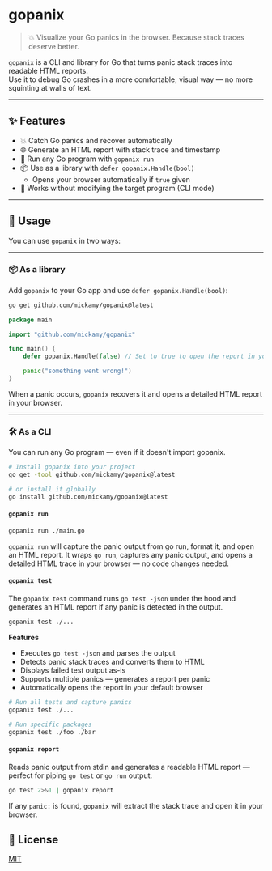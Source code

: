 # gopanix

> 💥 Visualize your Go panics in the browser. Because stack traces deserve better.

`gopanix` is a CLI and library for Go that turns panic stack traces into readable HTML reports.  
Use it to debug Go crashes in a more comfortable, visual way — no more squinting at walls of text.

---

## ✨ Features

- 💥 Catch Go panics and recover automatically
- 🌐 Generate an HTML report with stack trace and timestamp
- 🧪 Run any Go program with `gopanix run`
- 📦 Use as a library with `defer gopanix.Handle(bool)`
  - Opens your browser automatically if `true` given
- 🧘 Works without modifying the target program (CLI mode)

---

## 🚀 Usage

You can use `gopanix` in two ways:

---

### 📦 As a library

Add `gopanix` to your Go app and use `defer gopanix.Handle(bool)`:

```bash
go get github.com/mickamy/gopanix@latest
```

```go
package main

import "github.com/mickamy/gopanix"

func main() {
	defer gopanix.Handle(false) // Set to true to open the report in your browser

	panic("something went wrong!")
}
```

When a panic occurs, `gopanix` recovers it and opens a detailed HTML report in your browser.

---

### 🛠 As a CLI

You can run any Go program — even if it doesn't import gopanix.

```bash
# Install gopanix into your project
go get -tool github.com/mickamy/gopanix@latest

# or install it globally
go install github.com/mickamy/gopanix@latest
```

#### `gopanix run`

```bash
gopanix run ./main.go
```

`gopanix run` will capture the panic output from go run, format it, and open an HTML report.
It wraps `go run`, captures any panic output, and opens a detailed HTML trace in your browser — no code changes needed.

#### `gopanix test`

The `gopanix test` command runs `go test -json` under the hood and generates an HTML report if any panic is detected in the output.

```bash
gopanix test ./...
```

**Features**

- Executes `go test -json` and parses the output
- Detects panic stack traces and converts them to HTML
- Displays failed test output as-is
- Supports multiple panics — generates a report per panic
- Automatically opens the report in your default browser

```bash
# Run all tests and capture panics
gopanix test ./...

# Run specific packages
gopanix test ./foo ./bar
```

#### `gopanix report`

Reads panic output from stdin and generates a readable HTML report — perfect for piping `go test` or `go run` output.

```bash
go test 2>&1 | gopanix report
```

If any `panic:` is found, `gopanix` will extract the stack trace and open it in your browser.

## 📄 License

[MIT](./LICENSE)
